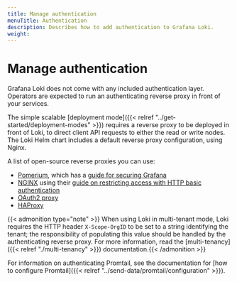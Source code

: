 ```yaml
---
title: Manage authentication
menuTitle: Authentication
description: Describes how to add authentication to Grafana Loki.
weight: 
---
```

# Manage authentication

Grafana Loki does not come with any included authentication layer. Operators are
expected to run an authenticating reverse proxy in front of your services.

The simple scalable [deployment mode]({{< relref "../get-started/deployment-modes" >}}) requires a reverse proxy to be deployed in front of Loki, to direct client API requests to either the read or write nodes. The Loki Helm chart includes a default reverse proxy configuration, using Nginx.

A list of open-source reverse proxies you can use:

-  [Pomerium](https://www.pomerium.com/docs), which has a [guide for securing Grafana](https://www.pomerium.com/docs/guides/grafana)
-  [NGINX](https://docs.nginx.com/nginx/) using their [guide on restricting access with HTTP basic authentication](https://docs.nginx.com/nginx/admin-guide/security-controls/configuring-http-basic-authentication/)
-  [OAuth2 proxy](https://github.com/oauth2-proxy/oauth2-proxy)
-  [HAProxy](https://www.haproxy.org/)

{{< admonition type="note" >}}
When using Loki in multi-tenant mode, Loki requires the HTTP header
`X-Scope-OrgID` to be set to a string identifying the tenant; the responsibility
of populating this value should be handled by the authenticating reverse proxy.
For more information, read the [multi-tenancy]({{< relref "./multi-tenancy" >}}) documentation.{{< /admonition >}}

For information on authenticating Promtail, see the documentation for [how to
configure Promtail]({{< relref "../send-data/promtail/configuration" >}}).
